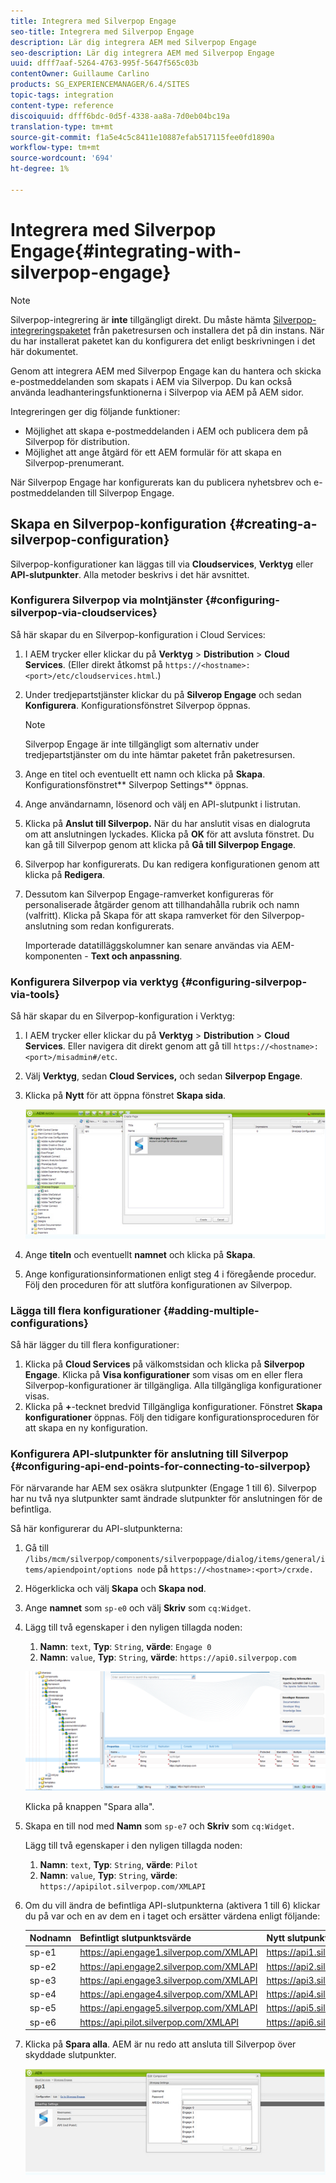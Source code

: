 ```yaml
---
title: Integrera med Silverpop Engage
seo-title: Integrera med Silverpop Engage
description: Lär dig integrera AEM med Silverpop Engage
seo-description: Lär dig integrera AEM med Silverpop Engage
uuid: dfff7aaf-5264-4763-995f-5647f565c03b
contentOwner: Guillaume Carlino
products: SG_EXPERIENCEMANAGER/6.4/SITES
topic-tags: integration
content-type: reference
discoiquuid: dfff6bdc-0d5f-4338-aa8a-7d0eb04bc19a
translation-type: tm+mt
source-git-commit: f1a5e4c5c8411e10887efab517115fee0fd1890a
workflow-type: tm+mt
source-wordcount: '694'
ht-degree: 1%

---
```



# Integrera med Silverpop Engage{#integrating-with-silverpop-engage}

>[!NOTE]
>
>Silverpop-integrering är **inte** tillgängligt direkt. Du måste hämta [Silverpop-integreringspaketet](https://www.adobeaemcloud.com/content/marketplace/marketplaceProxy.html?packagePath=/content/companies/public/adobe/packages/aem620/product/cq-mcm-integrations-silverpop-content) från paketresursen och installera det på din instans. När du har installerat paketet kan du konfigurera det enligt beskrivningen i det här dokumentet.

Genom att integrera AEM med Silverpop Engage kan du hantera och skicka e-postmeddelanden som skapats i AEM via Silverpop. Du kan också använda leadhanteringsfunktionerna i Silverpop via AEM på AEM sidor.

Integreringen ger dig följande funktioner:

* Möjlighet att skapa e-postmeddelanden i AEM och publicera dem på Silverpop för distribution.
* Möjlighet att ange åtgärd för ett AEM formulär för att skapa en Silverpop-prenumerant.

När Silverpop Engage har konfigurerats kan du publicera nyhetsbrev och e-postmeddelanden till Silverpop Engage.

## Skapa en Silverpop-konfiguration {#creating-a-silverpop-configuration}

Silverpop-konfigurationer kan läggas till via **Cloudservices**, **Verktyg** eller **API-slutpunkter**. Alla metoder beskrivs i det här avsnittet.

### Konfigurera Silverpop via molntjänster {#configuring-silverpop-via-cloudservices}

Så här skapar du en Silverpop-konfiguration i Cloud Services:

1. I AEM trycker eller klickar du på **Verktyg** > **Distribution** > **Cloud Services**. (Eller direkt åtkomst på `https://<hostname>:<port>/etc/cloudservices.html`.)
1. Under tredjepartstjänster klickar du på **Silverop Engage** och sedan **Konfigurera**. Konfigurationsfönstret Silverpop öppnas.

   >[!NOTE]
   >
   >Silverpop Engage är inte tillgängligt som alternativ under tredjepartstjänster om du inte hämtar paketet från paketresursen.

1. Ange en titel och eventuellt ett namn och klicka på **Skapa**. Konfigurationsfönstret** Silverpop Settings** öppnas.
1. Ange användarnamn, lösenord och välj en API-slutpunkt i listrutan.
1. Klicka på **Anslut till Silverpop.** När du har anslutit visas en dialogruta om att anslutningen lyckades. Klicka på **OK** för att avsluta fönstret. Du kan gå till Silverpop genom att klicka på **Gå till Silverpop Engage**.
1. Silverpop har konfigurerats. Du kan redigera konfigurationen genom att klicka på **Redigera**.
1. Dessutom kan Silverpop Engage-ramverket konfigureras för personaliserade åtgärder genom att tillhandahålla rubrik och namn (valfritt). Klicka på Skapa för att skapa ramverket för den Silverpop-anslutning som redan konfigurerats.

   Importerade datatilläggskolumner kan senare användas via AEM-komponenten - **Text och anpassning**.

### Konfigurera Silverpop via verktyg {#configuring-silverpop-via-tools}

Så här skapar du en Silverpop-konfiguration i Verktyg:

1. I AEM trycker eller klickar du på **Verktyg** > **Distribution** > **Cloud Services**. Eller navigera dit direkt genom att gå till `https://<hostname>:<port>/misadmin#/etc`.
1. Välj **Verktyg**, sedan **Cloud Services,** och sedan **Silverpop Engage**.
1. Klicka på **Nytt** för att öppna fönstret **Skapa sida**.

   ![chlimage_1-44](assets/chlimage_1-44.jpeg)

1. Ange **titeln** och eventuellt **namnet** och klicka på **Skapa**.
1. Ange konfigurationsinformationen enligt steg 4 i föregående procedur. Följ den proceduren för att slutföra konfigurationen av Silverpop.

### Lägga till flera konfigurationer {#adding-multiple-configurations}

Så här lägger du till flera konfigurationer:

1. Klicka på **Cloud Services** på välkomstsidan och klicka på **Silverpop Engage**. Klicka på **Visa konfigurationer** som visas om en eller flera Silverpop-konfigurationer är tillgängliga. Alla tillgängliga konfigurationer visas.
1. Klicka på **+**-tecknet bredvid Tillgängliga konfigurationer. Fönstret **Skapa konfigurationer** öppnas. Följ den tidigare konfigurationsproceduren för att skapa en ny konfiguration.

### Konfigurera API-slutpunkter för anslutning till Silverpop {#configuring-api-end-points-for-connecting-to-silverpop}

För närvarande har AEM sex osäkra slutpunkter (Engage 1 till 6). Silverpop har nu två nya slutpunkter samt ändrade slutpunkter för anslutningen för de befintliga.

Så här konfigurerar du API-slutpunkterna:

1. Gå till `/libs/mcm/silverpop/components/silverpoppage/dialog/items/general/items/apiendpoint/options node` på `https://<hostname>:<port>/crxde.`
1. Högerklicka och välj **Skapa** och **Skapa nod**.
1. Ange **namnet** som `sp-e0` och välj **Skriv** som `cq:Widget`.
1. Lägg till två egenskaper i den nyligen tillagda noden:

   1. **Namn**:  `text`,  **Typ**:  `String`,  **värde**:  `Engage 0`
   1. **Namn**:  `value`,  **Typ**:  `String`,  **värde**:  `https://api0.silverpop.com`

   ![chlimage_1-286](assets/chlimage_1-286.png)

   Klicka på knappen &quot;Spara alla&quot;.

1. Skapa en till nod med **Namn** som `sp-e7` och **Skriv** som `cq:Widget`.

   Lägg till två egenskaper i den nyligen tillagda noden:

   1. **Namn**:  `text`,  **Typ**:  `String`,  **värde**:  `Pilot`
   1. **Namn**:  `value`,  **Typ**:  `String`,  **värde**:  `https://apipilot.silverpop.com/XMLAPI`

1. Om du vill ändra de befintliga API-slutpunkterna (aktivera 1 till 6) klickar du på var och en av dem en i taget och ersätter värdena enligt följande:

   | **Nodnamn** | **Befintligt slutpunktsvärde** | **Nytt slutpunktsvärde** |
   |---|---|---|
   | sp-e1 | https://api.engage1.silverpop.com/XMLAPI | https://api1.silverpop.com |
   | sp-e2 | https://api.engage2.silverpop.com/XMLAPI | https://api2.silverpop.com |
   | sp-e3 | https://api.engage3.silverpop.com/XMLAPI | https://api3.silverpop.com |
   | sp-e4 | https://api.engage4.silverpop.com/XMLAPI | https://api4.silverpop.com |
   | sp-e5 | https://api.engage5.silverpop.com/XMLAPI | https://api5.silverpop.com |
   | sp-e6 | https://api.pilot.silverpop.com/XMLAPI | https://api6.silverpop.com |

1. Klicka på **Spara alla**. AEM är nu redo att ansluta till Silverpop över skyddade slutpunkter.

   ![chlimage_1-45](assets/chlimage_1-45.jpeg)

